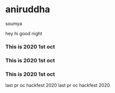 # aniruddha
soumya

hey
hi
good night

### This is 2020 1st oct
### This is 2020 1st oct
### This is 2020 1st oct
last pr oc hackfest 2020
last pr oc hackfest 2020
